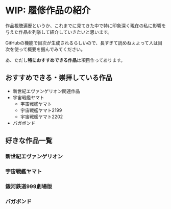 # WIP: 履修作品の紹介

作品視聴遍歴というか、これまでに見てきた中で特に印象深く現在の私に影響を与えた作品を列挙して紹介していきたいと思います。

GitHubの機能で目次が生成されるらしいので、長すぎて読めねぇよって人は目次を使って概要を掴んでみてください。

あ、ただし**特におすすめできる作品**は項目作ってあります。

## おすすめできる・崇拝している作品

- 新世紀エヴァンゲリオン関連作品
- 宇宙戦艦ヤマト
  - 宇宙戦艦ヤマト
  - 宇宙戦艦ヤマト2199
  - 宇宙戦艦ヤマト2202
- バガボンド

## 好きな作品一覧

### 新世紀エヴァンゲリオン

### 宇宙戦艦ヤマト

### 銀河鉄道999劇場版

### バガボンド
